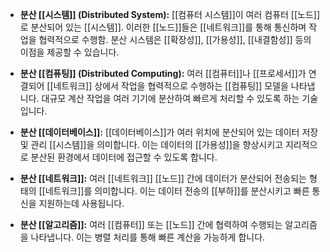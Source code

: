 - **분산 [[시스템]] (Distributed System):** [[컴퓨터 시스템]]이 여러 컴퓨터 [[노드]]로 분산되어 있는 [[시스템]]. 이러한 [[노드]]들은 [[네트워크]]를 통해 통신하며 작업을 협력적으로 수행함. 분산 시스템은 [[확장성]], [[가용성]], [[내결함성]] 등의 이점을 제공할 수 있습니다.
    
- **분산 [[컴퓨팅]] (Distributed Computing):** 여러 [[컴퓨터]]나 [[프로세서]]가 연결되어 [[네트워크]] 상에서 작업을 협력적으로 수행하는 [[컴퓨팅]] 모델을 나타냅니다. 대규모 계산 작업을 여러 기기에 분산하여 빠르게 처리할 수 있도록 하는 기술입니다.
    
- **분산 [[데이터베이스]]:** [[데이터베이스]]가 여러 위치에 분산되어 있는 데이터 저장 및 관리 [[시스템]]을 의미합니다. 이는 데이터의 [[가용성]]을 향상시키고 지리적으로 분산된 환경에서 데이터에 접근할 수 있도록 합니다.
    
- **분산 [[네트워크]]:** 여러 [[네트워크]] [[노드]] 간에 데이터가 분산되어 전송되는 형태의 [[네트워크]]를 의미합니다. 이는 데이터 전송의 [[부하]]를 분산시키고 빠른 통신을 지원하는데 사용됩니다.
    
- **분산 [[알고리즘]]:** 여러 [[컴퓨터]] 또는 [[노드]] 간에 협력하여 수행되는 알고리즘을 나타냅니다. 이는 병렬 처리를 통해 빠른 계산을 가능하게 합니다.

